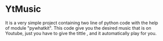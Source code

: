 # YtMusic
It is a very simple project containing two line of python code with the help of module "pywhatkit". This code give you the desired music that is on Youtube, just you have to give the tittle , and it automatically play for you.
